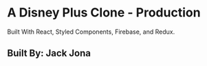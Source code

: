# A Disney Plus Clone - Production

Built With React, Styled Components, Firebase, and Redux.

## Built By: Jack Jona
